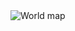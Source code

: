 <img src="https://img.freepik.com/free-vector/vintage-theme-drawing-world-map_52683-26577.jpg?w=1060&t=st=1689855729~exp=1689856329~hmac=4b3227fa386569ae1b15700bda83b04c573cedb49db455baa8ba64c0fef4b514" alt="World map" usemap="#worldmap">
<map name="worldmap">
   <area shape="rect" coords="295,261,104,189" href="america.html" alt="America">
   <area shape="rect" coords="245,355,370,470" href="brazil.html" alt="Brazil">
   <area shape="rect" coords="695,242,780,345" href="india.html" alt="India">
</map>